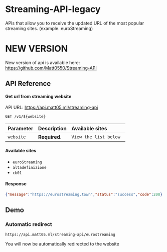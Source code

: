 # Streaming-API-legacy
APIs that allow you to receive the updated URL of the most popular streaming sites. (example. euroStreaming)

# NEW VERSION
New version of api is available here: https://github.com/Matt0550/Streaming-API


## API Reference

#### Get url from streaming website
API URL: https://api.matt05.ml/streaming-api
```http
GET /v1/${website}
```

| Parameter | Description   | Available sites                  |
| :-------- | :------------ | :------------------------------- |
| `website` | **Required**. | `View the list below `          |

#### Available sites
- `euroStreaming`
- `altadefinizione`
- `cb01`

#### Response
```json
{"message":"https://eurostreaming.town","status":"success","code":200}
```
## Demo
### Automatic redirect

```
https://api.matt05.ml/streaming-api/eurostreaming
```
You will now be automatically redirected to the website
